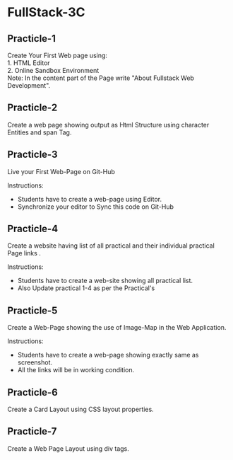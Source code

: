 # FullStack-3C

<h2>Practicle-1</h2>
<p>Create Your First Web page using:<br>
1. HTML Editor<br>
2. Online Sandbox Environment<br>
Note: In the content part of the Page write "About Fullstack Web Development".</p>

<h2>Practicle-2</h2>
<p>Create a web page showing output as Html Structure using character Entities and span Tag.</p>

<h2>Practicle-3</h2>
<p>Live your First Web-Page on Git-Hub <br>

Instructions:<br>
- Students have to create a web-page using Editor. <br>
- Synchronize your editor to Sync this code on Git-Hub</p>

<h2>Practicle-4</h2>
<p>Create a website having list of all practical and their individual practical Page links . <br>

Instructions:<br>
- Students have to create a web-site showing all practical list.<br>
- Also Update practical 1-4 as per the Practical's </p>

<h2>Practicle-5</h2>
<p>Create a Web-Page showing the use of Image-Map in the Web Application.<br>

Instructions:<br>
- Students have to create a web-page showing exactly same as screenshot.<br>
- All the links will be in working condition.</p>

<h2>Practicle-6</h2>
<p>Create a Card Layout using CSS layout properties.</p>

<h2>Practicle-7</h2>
<p>Create a Web Page Layout using div tags.</p>
